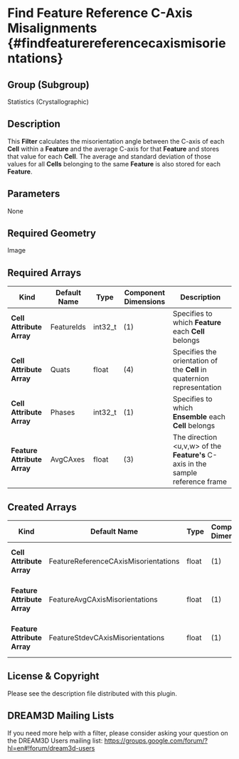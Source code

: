 Find Feature Reference C-Axis Misalignments {#findfeaturereferencecaxismisorientations}
======

## Group (Subgroup) ##
Statistics (Crystallographic)

## Description ##
This **Filter** calculates the misorientation angle between the C-axis of each **Cell** within a **Feature** and the average C-axis for that **Feature** and stores that value for each **Cell**.  The average and standard deviation of those values for all **Cells** belonging to the same **Feature** is also stored for each **Feature**.

## Parameters ##
None

## Required Geometry ##
Image

## Required Arrays ##
| Kind | Default Name | Type | Component Dimensions | Description |
|------|--------------|-------------|---------|-----|
| **Cell Attribute Array** | FeatureIds | int32_t | (1) | Specifies to which **Feature** each **Cell** belongs |
| **Cell Attribute Array** | Quats | float | (4) | Specifies the orientation of the **Cell** in quaternion representation |
| **Cell Attribute Array**     | Phases            | int32_t | (1) | Specifies to which **Ensemble** each **Cell** belongs |
| **Feature Attribute Array** | AvgCAxes | float | (3) | The direction <u,v,w> of the **Feature's** C-axis in the sample reference frame |

## Created Arrays ##
| Kind | Default Name | Type | Component Dimensions | Description |
|------|--------------|-------------|---------|-----|
| **Cell Attribute Array** | FeatureReferenceCAxisMisorientations | float | (1) | Misorientation angle (in degrees) between **Cell's** C-axis and the C-axis of the **Feature** that owns that **Cell** |
| **Feature Attribute Array** | FeatureAvgCAxisMisorientations | float | (1) | Average of the *FeatureReferenceCAxisMisorientation* values for all of the **Cells** that belong to the **Feature** |
| **Feature Attribute Array** | FeatureStdevCAxisMisorientations | float | (1) | Standard deviation of the *FeatureReferenceCAxisMisorientation* values for all of the **Cells** that belong to the **Feature** |


## License & Copyright ##

Please see the description file distributed with this plugin.

## DREAM3D Mailing Lists ##

If you need more help with a filter, please consider asking your question on the DREAM3D Users mailing list:
https://groups.google.com/forum/?hl=en#!forum/dream3d-users


